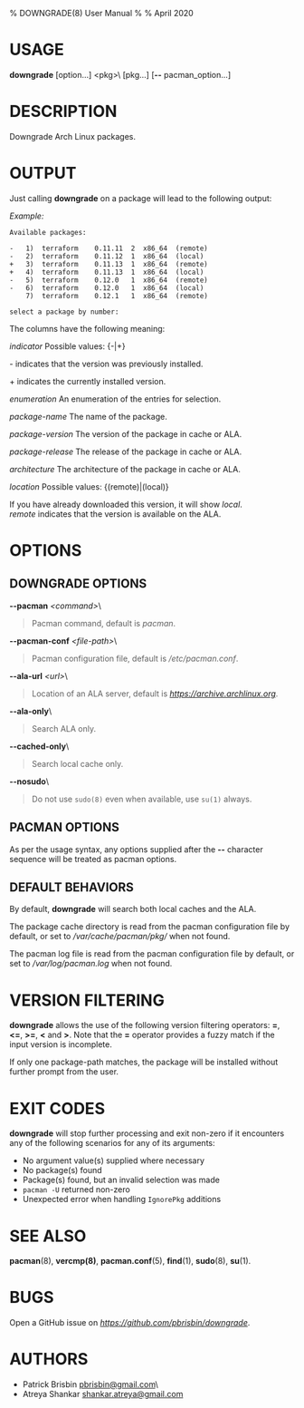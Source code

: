 % DOWNGRADE(8) User Manual
%
% April 2020

# USAGE

**downgrade** [option...] \<pkg>\ [pkg...] [**\--** pacman_option...]

# DESCRIPTION

Downgrade Arch Linux packages.

# OUTPUT

Just calling **downgrade** on a package will lead to the following output:

*Example:*

    Available packages:

    -   1)  terraform    0.11.11  2  x86_64  (remote)
    -   2)  terraform    0.11.12  1  x86_64  (local)
    +   3)  terraform    0.11.13  1  x86_64  (remote)
    +   4)  terraform    0.11.13  1  x86_64  (local)
    -   5)  terraform    0.12.0   1  x86_64  (remote)
    -   6)  terraform    0.12.0   1  x86_64  (local)
        7)  terraform    0.12.1   1  x86_64  (remote)

    select a package by number:

The columns have the following meaning:

*indicator*
  Possible values: {-|+}

  \- indicates that the version was previously installed.

  \+ indicates the currently installed version.

*enumeration*
  An enumeration of the entries for selection.

*package-name*
  The name of the package.

*package-version*
  The version of the package in cache or ALA.

*package-release*
  The release of the package in cache or ALA.

*architecture*
  The architecture of the package in cache or ALA.

*location*
  Possible values: {(remote)|(local)}

  If you have already downloaded this version, it will show *local*.\
  *remote* indicates that the version is available on the ALA.

# OPTIONS

## DOWNGRADE OPTIONS

**\--pacman** *\<command\>*\

> Pacman command, default is *pacman*.

**\--pacman-conf** *\<file-path\>*\
  
> Pacman configuration file, default is */etc/pacman.conf*.

**\--ala-url** *\<url\>*\
	
> Location of an ALA server, default is *https://archive.archlinux.org*.

**\--ala-only**\

> Search ALA only.

**\--cached-only**\

> Search local cache only.

**\--nosudo**\

> Do not use `sudo(8)` even when available, use `su(1)` always.

## PACMAN OPTIONS

As per the usage syntax, any options supplied after the **\--** character sequence will be treated as pacman options.

## DEFAULT BEHAVIORS

By default, **downgrade** will search both local caches and the ALA.

The package cache directory is read from the pacman configuration file by default, or set to */var/cache/pacman/pkg/* when not found.

The pacman log file is read from the pacman configuration file by default, or set to */var/log/pacman.log* when not found.

# VERSION FILTERING

**downgrade** allows the use of the following version filtering operators: **=**, **<=**, **>=**, **<** and **>**. Note that the **=** operator provides a fuzzy match if the input version is incomplete.

If only one package-path matches, the package will be installed without further prompt from the user.

# EXIT CODES

**downgrade** will stop further processing and exit non-zero if it encounters any of
the following scenarios for any of its arguments:

- No argument value(s) supplied where necessary
- No package(s) found
- Package(s) found, but an invalid selection was made
- `pacman -U` returned non-zero
- Unexpected error when handling `IgnorePkg` additions

# SEE ALSO

**pacman**(8), **vercmp(8)**, **pacman.conf**(5), **find**(1), **sudo**(8), **su**(1).

# BUGS

Open a GitHub issue on *https://github.com/pbrisbin/downgrade*.

# AUTHORS

* Patrick Brisbin <pbrisbin@gmail.com>\
* Atreya Shankar <shankar.atreya@gmail.com>
